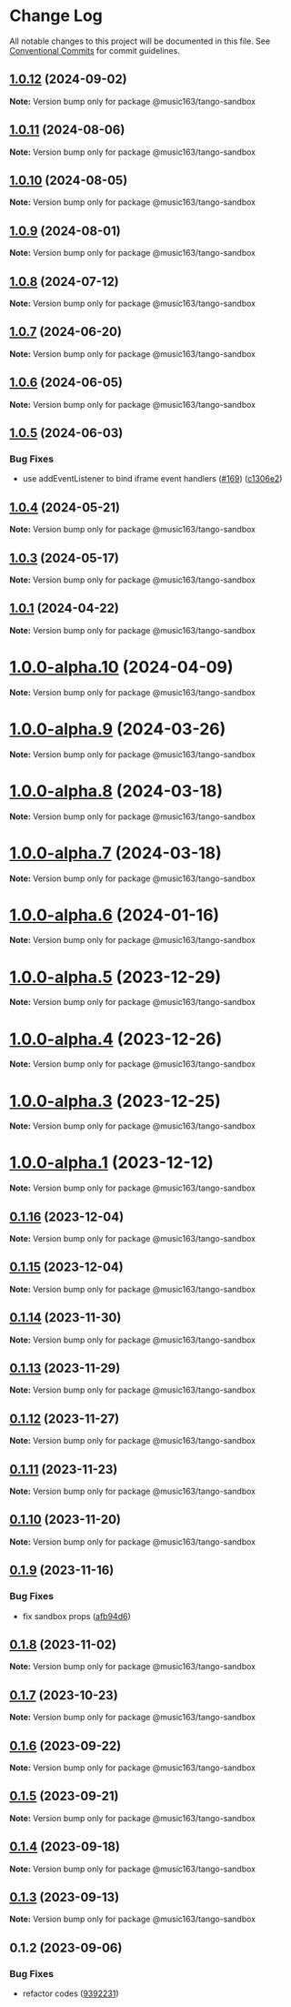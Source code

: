 # Change Log

All notable changes to this project will be documented in this file.
See [Conventional Commits](https://conventionalcommits.org) for commit guidelines.

## [1.0.12](https://github.com/netease/tango/compare/@music163/tango-sandbox@1.0.11...@music163/tango-sandbox@1.0.12) (2024-09-02)

**Note:** Version bump only for package @music163/tango-sandbox

## [1.0.11](https://github.com/netease/tango/compare/@music163/tango-sandbox@1.0.10...@music163/tango-sandbox@1.0.11) (2024-08-06)

**Note:** Version bump only for package @music163/tango-sandbox

## [1.0.10](https://github.com/netease/tango/compare/@music163/tango-sandbox@1.0.9...@music163/tango-sandbox@1.0.10) (2024-08-05)

**Note:** Version bump only for package @music163/tango-sandbox

## [1.0.9](https://github.com/netease/tango/compare/@music163/tango-sandbox@1.0.8...@music163/tango-sandbox@1.0.9) (2024-08-01)

**Note:** Version bump only for package @music163/tango-sandbox

## [1.0.8](https://github.com/netease/tango/compare/@music163/tango-sandbox@1.0.7...@music163/tango-sandbox@1.0.8) (2024-07-12)

**Note:** Version bump only for package @music163/tango-sandbox

## [1.0.7](https://github.com/netease/tango/compare/@music163/tango-sandbox@1.0.6...@music163/tango-sandbox@1.0.7) (2024-06-20)

**Note:** Version bump only for package @music163/tango-sandbox

## [1.0.6](https://github.com/netease/tango/compare/@music163/tango-sandbox@1.0.5...@music163/tango-sandbox@1.0.6) (2024-06-05)

**Note:** Version bump only for package @music163/tango-sandbox

## [1.0.5](https://github.com/netease/tango/compare/@music163/tango-sandbox@1.0.4...@music163/tango-sandbox@1.0.5) (2024-06-03)

### Bug Fixes

- use addEventListener to bind iframe event handlers ([#169](https://github.com/netease/tango/issues/169)) ([c1306e2](https://github.com/netease/tango/commit/c1306e24e0c747d0f4bd845dc1714488ddd8cdac))

## [1.0.4](https://github.com/netease/tango/compare/@music163/tango-sandbox@1.0.3...@music163/tango-sandbox@1.0.4) (2024-05-21)

**Note:** Version bump only for package @music163/tango-sandbox

## [1.0.3](https://github.com/netease/tango/compare/@music163/tango-sandbox@1.0.2...@music163/tango-sandbox@1.0.3) (2024-05-17)

**Note:** Version bump only for package @music163/tango-sandbox

## [1.0.1](https://github.com/netease/tango/compare/@music163/tango-sandbox@1.0.0...@music163/tango-sandbox@1.0.1) (2024-04-22)

**Note:** Version bump only for package @music163/tango-sandbox

# [1.0.0-alpha.10](https://github.com/netease/tango/compare/@music163/tango-sandbox@1.0.0-alpha.9...@music163/tango-sandbox@1.0.0-alpha.10) (2024-04-09)

**Note:** Version bump only for package @music163/tango-sandbox

# [1.0.0-alpha.9](https://github.com/netease/tango/compare/@music163/tango-sandbox@1.0.0-alpha.8...@music163/tango-sandbox@1.0.0-alpha.9) (2024-03-26)

**Note:** Version bump only for package @music163/tango-sandbox

# [1.0.0-alpha.8](https://github.com/netease/tango/compare/@music163/tango-sandbox@1.0.0-alpha.7...@music163/tango-sandbox@1.0.0-alpha.8) (2024-03-18)

**Note:** Version bump only for package @music163/tango-sandbox

# [1.0.0-alpha.7](https://github.com/netease/tango/compare/@music163/tango-sandbox@1.0.0-alpha.6...@music163/tango-sandbox@1.0.0-alpha.7) (2024-03-18)

**Note:** Version bump only for package @music163/tango-sandbox

# [1.0.0-alpha.6](https://github.com/netease/tango/compare/@music163/tango-sandbox@1.0.0-alpha.5...@music163/tango-sandbox@1.0.0-alpha.6) (2024-01-16)

**Note:** Version bump only for package @music163/tango-sandbox

# [1.0.0-alpha.5](https://github.com/netease/tango/compare/@music163/tango-sandbox@1.0.0-alpha.4...@music163/tango-sandbox@1.0.0-alpha.5) (2023-12-29)

**Note:** Version bump only for package @music163/tango-sandbox

# [1.0.0-alpha.4](https://github.com/netease/tango/compare/@music163/tango-sandbox@1.0.0-alpha.3...@music163/tango-sandbox@1.0.0-alpha.4) (2023-12-26)

**Note:** Version bump only for package @music163/tango-sandbox

# [1.0.0-alpha.3](https://github.com/netease/tango/compare/@music163/tango-sandbox@1.0.0-alpha.2...@music163/tango-sandbox@1.0.0-alpha.3) (2023-12-25)

**Note:** Version bump only for package @music163/tango-sandbox

# [1.0.0-alpha.1](https://github.com/netease/tango/compare/@music163/tango-sandbox@0.1.16...@music163/tango-sandbox@1.0.0-alpha.1) (2023-12-12)

**Note:** Version bump only for package @music163/tango-sandbox

## [0.1.16](https://github.com/netease/tango/compare/@music163/tango-sandbox@0.1.15...@music163/tango-sandbox@0.1.16) (2023-12-04)

**Note:** Version bump only for package @music163/tango-sandbox

## [0.1.15](https://github.com/netease/tango/compare/@music163/tango-sandbox@0.1.14...@music163/tango-sandbox@0.1.15) (2023-12-04)

**Note:** Version bump only for package @music163/tango-sandbox

## [0.1.14](https://github.com/netease/tango/compare/@music163/tango-sandbox@0.1.13...@music163/tango-sandbox@0.1.14) (2023-11-30)

**Note:** Version bump only for package @music163/tango-sandbox

## [0.1.13](https://github.com/netease/tango/compare/@music163/tango-sandbox@0.1.12...@music163/tango-sandbox@0.1.13) (2023-11-29)

**Note:** Version bump only for package @music163/tango-sandbox

## [0.1.12](https://github.com/netease/tango/compare/@music163/tango-sandbox@0.1.11...@music163/tango-sandbox@0.1.12) (2023-11-27)

**Note:** Version bump only for package @music163/tango-sandbox

## [0.1.11](https://github.com/netease/tango/compare/@music163/tango-sandbox@0.1.10...@music163/tango-sandbox@0.1.11) (2023-11-23)

**Note:** Version bump only for package @music163/tango-sandbox

## [0.1.10](https://github.com/netease/tango/compare/@music163/tango-sandbox@0.1.9...@music163/tango-sandbox@0.1.10) (2023-11-20)

**Note:** Version bump only for package @music163/tango-sandbox

## [0.1.9](https://github.com/netease/tango/compare/@music163/tango-sandbox@0.1.8...@music163/tango-sandbox@0.1.9) (2023-11-16)

### Bug Fixes

- fix sandbox props ([afb94d6](https://github.com/netease/tango/commit/afb94d6a304f217df24a5d3d986dec1670cd29a9))

## [0.1.8](https://github.com/netease/tango/compare/@music163/tango-sandbox@0.1.7...@music163/tango-sandbox@0.1.8) (2023-11-02)

**Note:** Version bump only for package @music163/tango-sandbox

## [0.1.7](https://github.com/netease/tango/compare/@music163/tango-sandbox@0.1.6...@music163/tango-sandbox@0.1.7) (2023-10-23)

**Note:** Version bump only for package @music163/tango-sandbox

## [0.1.6](https://github.com/netease/tango/compare/@music163/tango-sandbox@0.1.5...@music163/tango-sandbox@0.1.6) (2023-09-22)

**Note:** Version bump only for package @music163/tango-sandbox

## [0.1.5](https://github.com/netease/tango/compare/@music163/tango-sandbox@0.1.4...@music163/tango-sandbox@0.1.5) (2023-09-21)

**Note:** Version bump only for package @music163/tango-sandbox

## [0.1.4](https://github.com/netease/tango/compare/@music163/tango-sandbox@0.1.3...@music163/tango-sandbox@0.1.4) (2023-09-18)

**Note:** Version bump only for package @music163/tango-sandbox

## [0.1.3](https://github.com/netease/tango/compare/@music163/tango-sandbox@0.1.2...@music163/tango-sandbox@0.1.3) (2023-09-13)

**Note:** Version bump only for package @music163/tango-sandbox

## 0.1.2 (2023-09-06)

### Bug Fixes

- refactor codes ([9392231](https://github.com/netease/tango/commit/9392231414fa1f992e206804549367c5bfee52cb))
